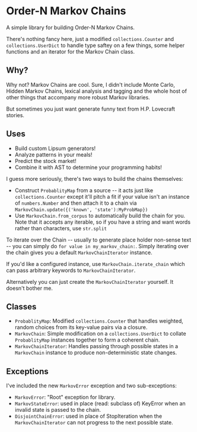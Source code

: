 Order-N Markov Chains
=====================
A simple library for building Order-N Markov Chains.

There's nothing fancy here, just a modified `collections.Counter` and `collections.UserDict` to handle type saftey on a few things, some helper functions and an iterator for the Markov Chain class.

Why?
----

Why not? Markov Chains are cool. Sure, I didn't include Monte Carlo, Hidden Markov Chains, lexical analysis and tagging and the whole host of other things that accompany more robust Markov libraries.

But sometimes you just want generate funny text from H.P. Lovecraft stories.

Uses
----

* Build custom Lipsum generators!
* Analyze patterns in your meals!
* Predict the stock market!
* Combine it with AST to determine your programming habits!

I guess more seriously, there's two ways to build the chains themselves:

* Construct `ProbablityMap` from a source -- it acts just like `collections.Counter` except it'll pitch a fit if your value isn't an instance of `numbers.Number` and then attach it to a chain via `MarkovChain.update({('known', 'state'):MyProbMap})`
* Use `MarkovChain.from_corpus` to automatically build the chain for you. Note that it accepts any iterable, so if you have a string and want words rather than characters, use `str.split`

To iterate over the Chain -- usually to generate place holder non-sense text -- you can simply do `for value in my_markov_chain:`. Simply iterating over the chain gives you a default `MarkovChainIterator` instance. 

If you'd like a configured instance, use `MarkovChain.iterate_chain` which can pass arbitrary keywords to `MarkovChainIterator`. 

Alternatively you can just create the `MarkovChainIterator` yourself. It doesn't bother me.

Classes
-------

* `ProbablityMap`: Modified `collections.Counter` that handles weighted, random choices from its key-value pairs via a closure.
* `MarkovChain`: Simple modification on a `collections.UserDict` to collate `ProbablityMap` instances together to form a coherent chain.
* `MarkovChainIterator`: Handles passing through possible states in a `MarkovChain` instance to produce non-deterministic state changes.

Exceptions
----------

I've included the new `MarkovError` exception and two sub-exceptions:

* `MarkovError`: "Root" exception for library.
* `MarkovStateError`: used in place (read: subclass of) KeyError when an invalid state is passed to the chain.
* `DisjointChainError`: used in place of StopIteration when the `MarkovChainIterator` can not progress to the next possible state.


